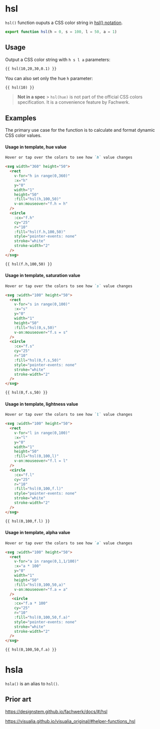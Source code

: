 # hsl

`hsl()` function ouputs a CSS color string in [hsl() notation](<https://developer.mozilla.org/en-US/docs/Web/CSS/color_value/hsl()>).

```js
export function hsl(h = 0, s = 100, l = 50, a = 1)
```

## Usage

Output a CSS color string with `h s l a` parameters:

```md
{{ hsl(10,20,30,0.1) }}
```

You can also set only the hue `h` parameter:

```md
{{ hsl(10) }}
```

> **Not in a spec** > `hsl(hue)` is not part of the official CSS colors specification. It is a convenience feature by Fachwerk.

## Examples

The primary use case for the function is to calculate and format dynamic CSS color values.

#### Usage in template, hue value

```md
Hover or tap over the colors to see how `h` value changes

<svg width="360" height="50">
  <rect
    v-for="h in range(0,360)"
    :x="h"
    y="0"
    width="1"
    height="50"
    :fill="hsl(h,100,50)"
    v-on:mouseover="f.h = h" 
  />
  <circle
    :cx="f.h"
    cy="25"
    r="10"
    :fill="hsl(f.h,100,50)"
    style="pointer-events: none"
    stroke="white"
    stroke-width="2"
  />
</svg>

{{ hsl(f.h,100,50) }}
```

#### Usage in template, saturation value

```md
Hover or tap over the colors to see how `s` value changes

<svg :width="100" height="50">
  <rect
    v-for="s in range(0,100)"
    :x="s"
    y="0"
    width="1"
    height="50"
    :fill="hsl(0,s,50)"
    v-on:mouseover="f.s = s"
  />
  <circle
    :cx="f.s"
    cy="25"
    r="10"
    :fill="hsl(0,f.s,50)"
    style="pointer-events: none"
    stroke="white"
    stroke-width="2"
  />
</svg>

{{ hsl(0,f.s,50) }}
```

#### Usage in template, lightness value

```md
Hover or tap over the colors to see how `l` value changes

<svg :width="100" height="50">
  <rect
    v-for="l in range(0,100)"
    :x="l"
    y="0"
    width="1"
    height="50"
    :fill="hsl(0,100,l)"
    v-on:mouseover="f.l = l"
  />
  <circle
    :cx="f.l"
    cy="25"
    r="10"
    :fill="hsl(0,100,f.l)"
    style="pointer-events: none"
    stroke="white"
    stroke-width="2"
  />
</svg>

{{ hsl(0,100,f.l) }}
```

#### Usage in template, alpha value

```md
Hover or tap over the colors to see how `a` value changes

<svg :width="100" height="50">
  <rect
    v-for="a in range(0,1,1/100)"
    :x="a * 100"
    y="0"
    width="1"
    height="50"
    :fill="hsl(0,100,50,a)"
    v-on:mouseover="f.a = a"
  />
   <circle
    :cx="f.a * 100"
    cy="25"
    r="10"
    :fill="hsl(0,100,50,f.a)"
    style="pointer-events: none"
    stroke="white"
    stroke-width="2"
  />
</svg>

{{ hsl(0,100,50,f.a) }}
```

# hsla

`hsla()` is an alias to `hsl()`.

## Prior art

https://designstem.github.io/fachwerk/docs/#/hsl

https://visualia.github.io/visualia_original/#helper-functions_hsl
